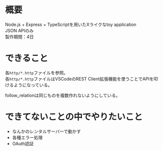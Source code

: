 # 概要
Node.js + Express + TypeScriptを用いたXライクなtoy application  
JSON APIのみ  
製作期間：4日  

# できること
各`http/*.http`ファイルを参照。  
各`http/*.http`ファイルはVSCodeのREST Client拡張機能を使うことでAPIを叩けるようになっている。  
  
follow_relationは同じものを複数作れないようにしている。

# できてないことの中でやりたいこと
* なんかのレンタルサーバーで動かす
* 各種エラー処理
* OAuth認証